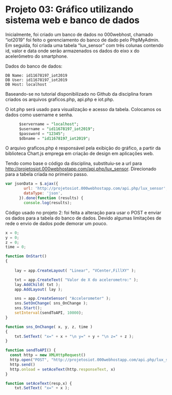 # Projeto 03: Gráfico utilizando sistema web e banco de dados

Inicialmente, foi criado um banco de dados no 000webhost, chamado “iot2019” foi feito o gerenciamento do banco de dado pelo PhpMyAdmin. Em seguida, foi criada uma tabela “lux_sensor” com três colunas contendo id, valor e data onde serão armazenados os dados do eixo x do acelerômetro do smartphone. 

Dados do banco de dados:
~~~ 
DB Name: id11678197_iot2019
DB User: id11678197_iot2019
DB Host: localhost 	
~~~

Baseando-se no tutorial disponibilizado no Github da disciplina foram criados os arquivos graficos.php, api.php e iot.php.

O iot.php será usado para visualização e acesso da tabela. Colocamos os dados como username e senha.  
~~~sql
      $servername = "localhost";
      $username = "id11678197_iot2019";
      $password = "12345";
      $dbname = "id11678197_iot2019";
~~~

O arquivo graficos.php é responsável pela exibição do gráfico, a partir da biblioteca Chart.js emprega em criação de design em aplicações web. 

Tendo como base o código da disciplina, substituiu-se a url para http://projetosiot.000webhostapp.com/api.php/lux_sensor. Direcionado para a tabela criada no primeiro passo.

~~~javascript
var jsonData = $.ajax({
        url: 'http://projetosiot.000webhostapp.com/api.php/lux_sensor',
        dataType: 'json',
      }).done(function (results) {
        console.log(results);
~~~

Código usado no projeto 2: foi feita a alteração para usar o POST e enviar os dados para a tabela do banco de dados. Devido algumas limitações de rede o envio de dados pode demorar um pouco.

~~~javascript
x = 0;
y = 0;
z = 0;
time = 0;

function OnStart()
{
    
    lay = app.CreateLayout( "Linear", "VCenter,FillXY" );    

    txt = app.CreateText( "Valor de X do acelerometro:" );
    lay.AddChild( txt );
    app.AddLayout( lay );

    sns = app.CreateSensor( "Accelerometer" );
    sns.SetOnChange( sns_OnChange );
    sns.Start();
    setInterval(sendToAPI, 10000);
}

function sns_OnChange( x, y, z, time )
{
    txt.SetText( "x=" + x + "\n y=" + y + "\n z=" + z );
}

function sendToAPI() {
  const http = new XMLHttpRequest()
  http.open("POST", "http://projetosiot.000webhostapp.com/api.php/lux_sensor")
  http.send()
  http.onload = setAceText(http.responseText, x)
}

function setAceText(resp,x) {
    txt.SetText( "x=" + x );
~~~
